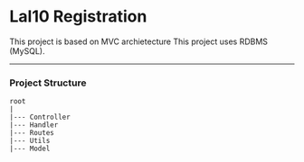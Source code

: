 # Lal10 Registration
This project is based on MVC archietecture 
This project uses RDBMS (MySQL).

-------------
### Project Structure
```
root
|
|--- Controller
|--- Handler
|--- Routes
|--- Utils 
|--- Model 
````